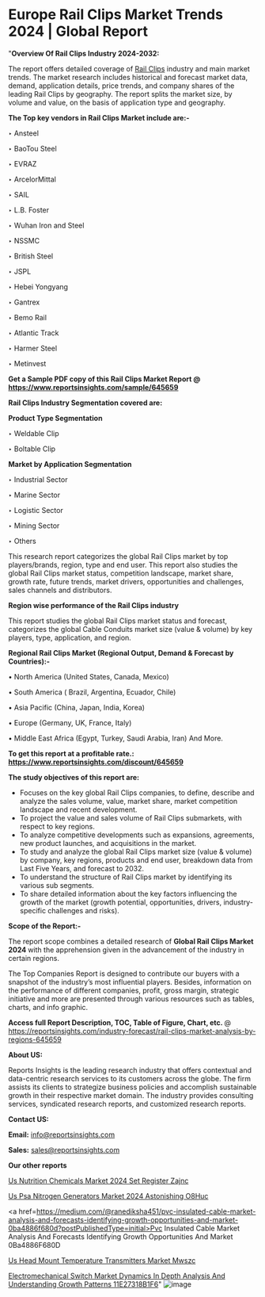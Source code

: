 # Europe Rail Clips Market Trends 2024 | Global Report

 "<strong>Overview Of Rail Clips Industry 2024-2032:</strong>

The report offers detailed coverage of <a href=https://www.reportsinsights.com/sample/645659>Rail Clips</a> industry and main market trends. The market research includes historical and forecast market data, demand, application details, price trends, and company shares of the leading Rail Clips by geography. The report splits the market size, by volume and value, on the basis of application type and geography.

<strong>The Top key vendors in Rail Clips Market include are:- </strong>

‣ Ansteel

‣ BaoTou Steel

‣ EVRAZ

‣ ArcelorMittal

‣ SAIL

‣ L.B. Foster

‣ Wuhan Iron and Steel

‣ NSSMC

‣ British Steel

‣ JSPL

‣ Hebei Yongyang

‣ Gantrex

‣ Bemo Rail

‣ Atlantic Track

‣ Harmer Steel

‣ Metinvest

<strong>Get a Sample PDF copy of this Rail Clips Market Report </strong><strong>@ <a href=https://www.reportsinsights.com/sample/645659 style=color:#0000ff;>https://www.reportsinsights.com/sample/645659</a> </strong>

<strong>Rail Clips Industry Segmentation covered are:</strong>

<strong>Product Type Segmentation</strong>

‣ Weldable Clip

‣ Boltable Clip

<strong>Market by Application Segmentation</strong>

‣ Industrial Sector

‣ Marine Sector

‣ Logistic Sector

‣ Mining Sector

‣ Others

This research report categorizes the global Rail Clips market by top players/brands, region, type and end user. This report also studies the global Rail Clips market status, competition landscape, market share, growth rate, future trends, market drivers, opportunities and challenges, sales channels and distributors.

<strong>Region wise performance of the Rail Clips industry</strong><strong> </strong>

This report studies the global Rail Clips market status and forecast, categorizes the global Cable Conduits market size (value &amp; volume) by key players, type, application, and region. 

<strong>Regional Rail Clips Market (Regional Output, Demand &amp; Forecast by Countries):-</strong>

• North America (United States, Canada, Mexico)

• South America ( Brazil, Argentina, Ecuador, Chile)

• Asia Pacific (China, Japan, India, Korea)

• Europe (Germany, UK, France, Italy)

• Middle East Africa (Egypt, Turkey, Saudi Arabia, Iran) And More.

<strong>To get this report at a profitable rate.: <a href=https://www.reportsinsights.com/discount/645659 style=color:#0000ff;>https://www.reportsinsights.com/discount/645659</a></strong>

<strong>The study objectives of this report are:</strong>
<ul>
  <li>Focuses on the key global Rail Clips companies, to define, describe and analyze the sales volume, value, market share, market competition landscape and recent development.</li>
  <li>To project the value and sales volume of Rail Clips submarkets, with respect to key regions.</li>
  <li>To analyze competitive developments such as expansions, agreements, new product launches, and acquisitions in the market.</li>
  <li>To study and analyze the global Rail Clips market size (value &amp; volume) by company, key regions, products and end user, breakdown data from Last Five Years, and forecast to 2032.</li>
  <li>To understand the structure of Rail Clips market by identifying its various sub segments.</li>
  <li>To share detailed information about the key factors influencing the growth of the market (growth potential, opportunities, drivers, industry-specific challenges and risks).</li>
</ul>
<strong>Scope of the Report:-</strong><strong> </strong>

The report scope combines a detailed research of <strong>Global Rail Clips Market 2024 </strong>with the apprehension given in the advancement of the industry in certain regions.

The Top Companies Report is designed to contribute our buyers with a snapshot of the industry’s most influential players. Besides, information on the performance of different companies, profit, gross margin, strategic initiative and more are presented through various resources such as tables, charts, and info graphic.

<strong>Access full Report Description, TOC, Table of Figure, Chart, etc. </strong>@   <a href=https://reportsinsights.com/industry-forecast/rail-clips-market-analysis-by-regions-645659 style=color:#0000ff;>https://reportsinsights.com/industry-forecast/rail-clips-market-analysis-by-regions-645659</a>

<strong>About US:</strong>

Reports Insights is the leading research industry that offers contextual and data-centric research services to its customers across the globe. The firm assists its clients to strategize business policies and accomplish sustainable growth in their respective market domain. The industry provides consulting services, syndicated research reports, and customized research reports.

<strong>Contact US:</strong>

<p class=""""><b>Email:</b> <a href=mailto:info@reportsinsights.com>info@reportsinsights.com</a></p>
<p class=""""><b>Sales:</b> <a href=mailto:sales@reportsinsights.com>sales@reportsinsights.com</a></p>

<strong>Our other reports</strong>

<a href=https://www.linkedin.com/pulse/us-nutrition-chemicals-market-2024-set-register-zajnc/>Us Nutrition Chemicals Market 2024 Set Register Zajnc</a>

<a href=https://www.linkedin.com/pulse/us-psa-nitrogen-generators-market-2024-astonishing-o8huc/>Us Psa Nitrogen Generators Market 2024 Astonishing O8Huc</a>

<a href=https://medium.com/@ranediksha451/pvc-insulated-cable-market-analysis-and-forecasts-identifying-growth-opportunities-and-market-0ba4886f680d?postPublishedType=initial>Pvc Insulated Cable Market Analysis And Forecasts Identifying Growth Opportunities And Market 0Ba4886F680D</a>

<a href=https://www.linkedin.com/pulse/us-head-mount-temperature-transmitters-market-mwszc/>Us Head Mount Temperature Transmitters Market Mwszc</a>

<a href=https://medium.com/@ruchikakadam73/electromechanical-switch-market-dynamics-in-depth-analysis-and-understanding-growth-patterns-11e27318b1f6>Electromechanical Switch Market Dynamics In Depth Analysis And Understanding Growth Patterns 11E27318B1F6</a>"
![image](https://github.com/daminid12/RImarketresearch/assets/158430485/f0046991-0ded-47a1-9e68-859aa8bf5ba0)

